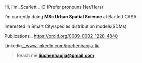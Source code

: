  Hi, I’m _Scarlett _ :D  (Prefer pronouns Her/Hers)
 
 I’m currently doing **MSc Urban Spatial Science** at Bartlett CASA
 
Interested in Smart City/species distribution models(SDMs)

Publications__https://orcid.org/0009-0002-1228-4840

Linkedin__www.linkedin.com/in/chenhaojia-liu
> Reach me  **liuchenhaojia@gmail.com** 
